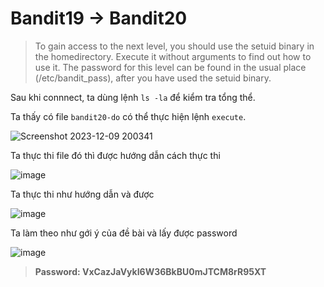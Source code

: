 # Bandit19 -> Bandit20

> To gain access to the next level, you should use the setuid binary in the homedirectory. Execute it without arguments to find out how to use it. The password for this level can be found in the usual place (/etc/bandit_pass), after you have used the setuid binary.

Sau khi connnect, ta dùng lệnh `ls -la` để kiểm tra tổng thể.

Ta thấy có file `bandit20-do` có thể thực hiện lệnh `execute`.

![Screenshot 2023-12-09 200341](https://github.com/hoangdat251004/write_up/assets/110254118/2b33f138-e6f4-45a9-8f19-8691c00738ea)

Ta thực thi file đó thì được hướng dẫn cách thực thi

![image](https://github.com/hoangdat251004/write_up/assets/110254118/987779b4-87cd-4b01-b05e-cf94700fb1f7)

Ta thực thi như hướng dẫn và được

![image](https://github.com/hoangdat251004/write_up/assets/110254118/27bcf6fb-90cb-44bc-b672-34b78f1b85ee)

Ta làm theo như gới ý của đề bài và lấy được password

![image](https://github.com/hoangdat251004/write_up/assets/110254118/a9c34b61-36b9-486f-be8e-434eaaec6bd6)

>**Password: VxCazJaVykI6W36BkBU0mJTCM8rR95XT**
